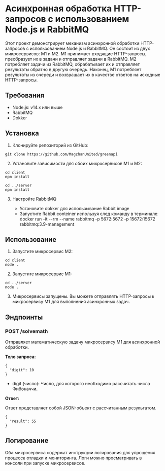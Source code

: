 # Асинхронная обработка HTTP-запросов с использованием Node.js и RabbitMQ

Этот проект демонстрирует механизм асинхронной обработки HTTP-запросов с использованием Node.js и RabbitMQ. Он состоит из двух микросервисов: M1 и M2. M1 принимает входящие HTTP-запросы, преобразует их в задачи и отправляет задачи в RabbitMQ. M2 потребляет задачи из RabbitMQ, обрабатывает их и отправляет результаты обратно в другую очередь. Наконец, M1 потребляет результаты из очереди и возвращает их в качестве ответов на исходные HTTP-запросы.

## Требования

- Node.js: v14.x или выше
- RabbitMQ
- Dokker

## Установка

1. Клонируйте репозиторий из GitHub:

```
git clone https://github.com/MagzhanUnited/greenapi
```

2. Установите зависимости для обоих микросервисов M1 и M2:

```
cd client
npm install

cd ../server
npm install
```

3. Настройте RabbitMQ:

   - Установите dokker для использывание Rabbit image
   - Запустите Rabbit conteiner используя след команду в терминале: docker run -it --rm --name rabbitmq -p 5672:5672 -p 15672:15672 rabbitmq:3.9-management 

## Использование

1. Запустите микросервис M2:

```
cd client
node .
```

2. Запустите микросервис M1:

```
cd ../server
node .
```

3. Микросервисы запущены. Вы можете отправлять HTTP-запросы к микросервису M1 для выполнения асинхронных задач.

## Эндпоинты

### POST /solvemath

Отправляет математическую задачу микросервису M1 для асинхронной обработки.

**Тело запроса:**

```
{
  "digit": 10
}
```

- digit (число): Число, для которого необходимо рассчитать числа Фибоначчи.

**Ответ:**

Ответ представляет собой JSON-объект с рассчитанным результатом.

```
{
  "result": 55
}
```

## Логирование

Оба микросервиса содержат инструкции логирования для упрощения процесса отладки и мониторинга. Логи можно просматривать в консоли при запуске микросервисов.
